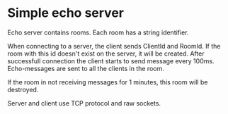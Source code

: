 # Simple echo server
Echo server contains rooms.
Each room has a string identifier.

When connecting to a server, the client sends ClientId and RoomId.
If the room with this id doesn't exist on the server, it will be created.
After successfull connection the client starts to send message every 100ms.
Echo-messages are sent to all the clients in the room.

If the room in not receiving messages for 1 minutes, this room will be destroyed.

Server and client use TCP protocol and raw sockets.
